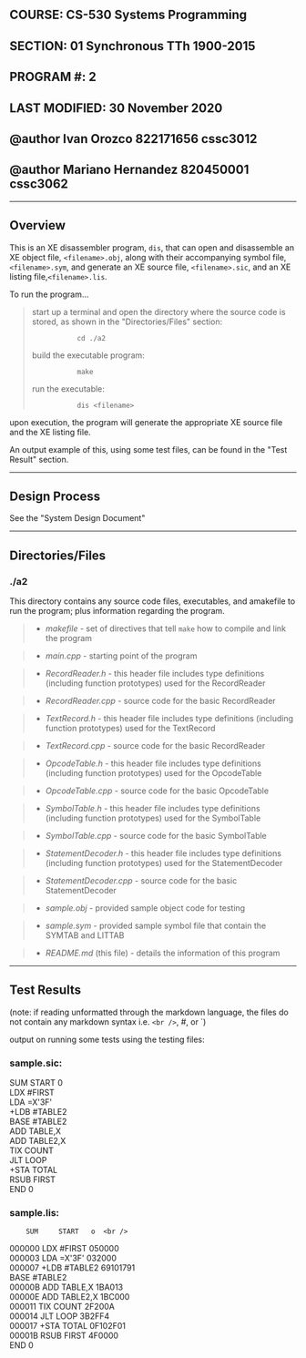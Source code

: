 ## COURSE:          CS-530 Systems Programming
## SECTION:         01 Synchronous TTh 1900-2015
## PROGRAM #:       2
## LAST MODIFIED:   30 November 2020
## @author Ivan Orozco 822171656 cssc3012
## @author Mariano Hernandez 820450001 cssc3062


***
## Overview

This is an XE disassembler program, `dis`, that can open and disassemble an XE
object file, `<filename>.obj`, along with their accompanying symbol file, 
`<filename>.sym`, and generate an XE source file, `<filename>.sic`, and an
XE listing file,`<filename>.lis`.

To run the program...

>start up a terminal and open the directory where the source code is stored,
>as shown in the "Directories/Files" section:
>
>                cd ./a2
>
>build the executable program:
>
>                make
>
>run the executable:
>
>                dis <filename>

upon execution, the program will generate the appropriate XE source file and
the XE listing file.

An output example of this, using some test files, can be found in the "Test
Result" section.


***
## Design Process

See the "System Design Document"
   

***
## Directories/Files

### ./a2

This directory contains any source code files, executables, and amakefile to
run the program; plus information regarding the program.

>- *makefile*
    - set of directives that tell `make` how to compile and link the program

>- *main.cpp*
    - starting point of the program

>- *RecordReader.h*
    - this header file includes type definitions (including function
      prototypes) used for the RecordReader

>- *RecordReader.cpp*
    - source code for the basic RecordReader

>- *TextRecord.h*
    - this header file includes type definitions (including function
      prototypes) used for the TextRecord

>- *TextRecord.cpp*
    - source code for the basic RecordReader

>- *OpcodeTable.h*
    - this header file includes type definitions (including function
      prototypes) used for the OpcodeTable

>- *OpcodeTable.cpp*
    - source code for the basic OpcodeTable

>- *SymbolTable.h*
    - this header file includes type definitions (including function
      prototypes) used for the SymbolTable

>- *SymbolTable.cpp*
    - source code for the basic SymbolTable

>- *StatementDecoder.h*
    - this header file includes type definitions (including function
      prototypes) used for the StatementDecoder

>- *StatementDecoder.cpp*
    - source code for the basic StatementDecoder
    
>- *sample.obj*
    - provided sample object code for testing

>- *sample.sym*
    - provided sample symbol file that contain the SYMTAB and LITTAB

>- *README.md* (this file)
    - details the information of this program



***
## Test Results

(note: if reading unformatted through the markdown language, the files do
not contain any markdown syntax i.e. `<br />`, #, or \`)

output on running some tests using the testing files:<br />


### sample.sic:

SUM     START   0<br />
        LDX     #FIRST<br />
        LDA     =X'3F'<br />
        +LDB    #TABLE2<br />
        BASE    #TABLE2<br />
        ADD     TABLE,X<br />
        ADD     TABLE2,X<br />
        TIX     COUNT<br />
        JLT     LOOP<br />
        +STA    TOTAL<br />
        RSUB    FIRST<br />
        END     0<br />
        
### sample.lis:

        SUM     START   o  <br />
000000          LDX     #FIRST          050000<br />
000003          LDA     =X'3F'          032000<br />
000007          +LDB    #TABLE2         69101791<br />
                BASE    #TABLE2<br />
00000B          ADD     TABLE,X         1BA013<br />
00000E          ADD     TABLE2,X                1BC000<br />
000011          TIX     COUNT           2F200A<br />
000014          JLT     LOOP            3B2FF4<br />
000017          +STA    TOTAL           0F102F01<br />
00001B          RSUB    FIRST           4F0000<br />
END     0
